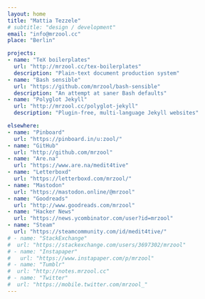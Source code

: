 ```yaml
---
layout: home
title: "Mattia Tezzele"
# subtitle: "design / development"
email: "info@mrzool.cc"
place: "Berlin"

projects:
- name: "TeX boilerplates"
  url: "http://mrzool.cc/tex-boilerplates"
  description: "Plain-text document production system"
- name: "Bash sensible"
  url: "https://github.com/mrzool/bash-sensible"
  description: "An attempt at saner Bash defaults"
- name: "Polyglot Jekyll"
  url: "http://mrzool.cc/polyglot-jekyll"
  description: "Plugin-free, multi-language Jekyll websites"

elsewhere:
- name: "Pinboard"
  url: "https://pinboard.in/u:zool/"
- name: "GitHub"
  url: "http://github.com/mrzool"
- name: "Are.na"
  url: "https://www.are.na/medit4tive"
- name: "Letterboxd"
  url: "https://letterboxd.com/mrzool/"
- name: "Mastodon"
  url: "https://mastodon.online/@mrzool" 
- name: "Goodreads"
  url: "http://www.goodreads.com/mrzool" 
- name: "Hacker News"
  url: "https://news.ycombinator.com/user?id=mrzool"
- name: "Steam"
  url: "https://steamcommunity.com/id/medit4tive/"
# - name: "StackExchange"
#  url: "https://stackexchange.com/users/3697302/mrzool"
# - name: "Instapaper"
#   url: "https://www.instapaper.com/p/mrzool"
# - name: "Tumblr"
#  url: "http://notes.mrzool.cc"
# - name: "Twitter"
#  url: "https://mobile.twitter.com/mrzool_"
---
```

